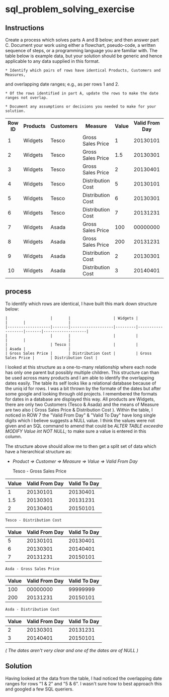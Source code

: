 # sql_problem_solving_exercise


## Instructions
Create a process which solves parts A and B below; and then answer part C. Document your work using either a flowchart, pseudo-code, a written sequence of steps, or a programming language you are familiar with. The table below is example data, but your solution should be generic and hence applicable to any data supplied in this format.

	* Identify which pairs of rows have identical Products, Customers and Measures,
  and overlapping date ranges; e.g., as per rows 1 and 2.

	* Of the rows identified in part A, update the rows to make the date ranges not overlap.

	* Document any assumptions or decisions you needed to make for your solution.


  <table class="tg">
  <tr>
    <th >Row ID</th>
    <th >Products</th>
    <th >Customers</th>
    <th >Measure</th>
    <th >Value</th>
    <th >Valid From Day</th>
    <th >Valid To Day</th>
  </tr>
  <tr>
    <td >1</td>
    <td >Widgets</td>
    <td >Tesco</td>
    <td >Gross Sales Price</td>
    <td >1</td>
    <td >20130101</td>
    <td >20130401</td>
  </tr>
  <tr>
    <td >2</td>
    <td >Widgets</td>
    <td >Tesco</td>
    <td >Gross Sales Price</td>
    <td >1.5</td>
    <td >20130301</td>
    <td >20131231</td>
  </tr>
  <tr>
    <td >3</td>
    <td >Widgets</td>
    <td >Tesco</td>
    <td >Gross Sales Price</td>
    <td >2</td>
    <td >20130401</td>
    <td >20150101</td>
  </tr>
  <tr>
    <td >4</td>
    <td >Widgets</td>
    <td >Tesco</td>
    <td >Distribution Cost</td>
    <td >5</td>
    <td >20130101</td>
    <td >20130401</td>
  </tr>
  <tr>
    <td >5</td>
    <td >Widgets</td>
    <td >Tesco</td>
    <td >Distribution Cost</td>
    <td >6</td>
    <td >20130301</td>
    <td >20140401</td>
  </tr>
  <tr>
    <td >6</td>
    <td >Widgets</td>
    <td >Tesco</td>
    <td >Distribution Cost</td>
    <td >7</td>
    <td >20131231</td>
    <td >20150101</td>
  </tr>
  <tr>
    <td >7</td>
    <td >Widgets</td>
    <td >Asada</td>
    <td >Gross Sales Price</td>
    <td >100</td>
    <td >00000000</td>
    <td >99999999</td>
  </tr>
  <tr>
    <td >8</td>
    <td >Widgets</td>
    <td >Asada</td>
    <td >Gross Sales Price</td>
    <td >200</td>
    <td >20131231</td>
    <td >20150101</td>
  </tr>
  <tr>
    <td >9</td>
    <td >Widgets</td>
    <td >Asada</td>
    <td >Distribution Cost</td>
    <td >2</td>
    <td >20130301</td>
    <td >20131231</td>
  </tr>
  <tr>
    <td >10</td>
    <td >Widgets</td>
    <td >Asada</td>
    <td >Distribution Cost</td>
    <td >3</td>
    <td >20140401</td>
    <td >20150101</td>
  </tr>
</table>


## process

To identify which rows are identical, I have built this mark down structure below:


    |                   |       |                   | Widgets |                   |       |                   |
    |-------------------|-------|-------------------|---------|-------------------|-------|-------------------|
    |                   |       |                   |         |                   |       |                   |
    |                   | Tesco |                   |         |                   | Asada |                   |
    | Gross Sales Price |       | Distribution Cost |         | Gross Sales Price |       | Distribution Cost |

I looked at this structure as a one-to-many relationship where each node has only one parent but possibly multiple children.
This structure can than be used across many products and I am able to identify the overlapping dates easily.
The table its self looks like a relational database because of the uniq id for rows.
I was a bit thrown by the formate of the dates but after some google and looking through old projects.
I remembered the formats for dates in a database are displayed this way.
All products are Widgets, there are only two Customers (Tesco & Asada) and the means of Measure are two also ( Gross Sales Price & Distribution Cost ).
Within the table, I noticed in ROW 7 the "Valid From Day" & "Valid To Day" have long single digits which I believe suggests a NULL value.
I think the values were not given and an SQL command to amend that could be *ALTER TABLE exceedra
MODIFY Value int NOT NULL;* to make sure a value is entered in this column.

The structure above should allow me to then get a split set of data which have a hierarchical structure as:

  * *Product => Customer => Measure => Value => Valid From Day*


    Tesco - Gross Sales Price

  | Value | Valid From Day | Valid To Day |
  |-------|----------------|--------------|
  | 1     | 20130101       | 20130401     |
  | 1.5   | 20130301       | 20131231     |
  | 2     | 20130401       | 20150101     |

    Tesco - Distribution Cost

  | Value | Valid From Day | Valid To Day |
  |-------|----------------|--------------|
  | 5     | 20130101       | 20130401     |
  | 6     | 20130301       | 20140401     |
  | 7     | 20131231       | 20150101     |

    Asda - Gross Sales Price

  | Value | Valid From Day | Valid To Day |
  |-------|----------------|--------------|
  | 100   | 00000000       | 99999999     |
  | 200   | 20131231       | 20150101     |

    Asda - Distribution Cost

  | Value | Valid From Day | Valid To Day |
  |-------|----------------|--------------|
  | 2     | 20130301       | 20131231     |
  | 3     | 20140401       | 20150101     |


*( The dates aren't very clear and one of the dates are of NULL )*


## Solution

Having looked at the data from the table, I had noticed the overlapping date ranges for rows "1 & 2" and "5 & 6". I wasn't sure how to best approach this and googled a few SQL queriers.
